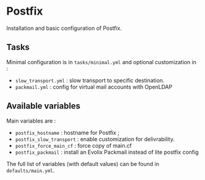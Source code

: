 # Postfix

Installation and basic configuration of Postfix.

## Tasks

Minimal configuration is in `tasks/minimal.yml` and optional customization in :

* `slow_transport.yml` : slow transport to specific destination.
* `packmail.yml` : config for virtual mail accounts with OpenLDAP 

## Available variables

Main variables are :

* `postfix_hostname` : hostname for Postfix ;
* `postfix_slow_transport` : enable customization for delivrability.
* `postfix_force_main_cf` : force copy of main.cf
* `postfix_packmail` : install an Evolix Packmail instead of lite postfix config

The full list of variables (with default values) can be found in `defaults/main.yml`.
